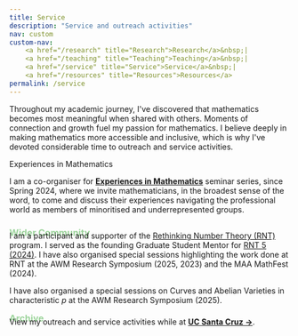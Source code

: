 ```yaml
---
title: Service
description: "Service and outreach activities"
nav: custom
custom-nav: 
    <a href="/research" title="Research">Research</a>&nbsp;|
    <a href="/teaching" title="Teaching">Teaching</a>&nbsp;|
    <a href="/service" title="Service">Service</a>&nbsp;|
    <a href="/resources" title="Resources">Resources</a>
permalink: /service
---
```


Throughout my academic journey, I've discovered that mathematics becomes most meaningful when shared with others. Moments of connection and growth fuel my passion for mathematics. I believe deeply in making mathematics more accessible and inclusive, which is why I've devoted considerable time to outreach and service activities. 

<!--Below are some selected activities, a complete list can be found <a href="/service-extended"><b>here</b></a>.-->

<!--
Tip/Green = Current
Note/Blue = Highlight/Past
Important/Red = Other/Past
-->

<!--
Warning = Yellow
Note = Blue
Important = Red
Tip = Green
Caution = Orange (close to yellow)
Info = Dark Blue
Success = Dark Green
Danger = Dark Red
Secondary = Grey
-->

<div class="callout-quarto tip">
  <div class="callout-title">Experiences in Mathematics</div>
    <div class="callout-content">
<p>I am a co-organiser for <a href="https://sites.google.com/ucsc.edu/experiencesinmath/"><b>Experiences in Mathematics</b></a> seminar series, since Spring 2024, where we invite mathematicians, in the broadest sense of the word, to come and discuss their experiences navigating the professional world as members of minoritised and underrepresented groups.</p>
    </div>
</div>

<h3 style="color:#9DD49C; margin-bottom:-0.75em;">Wider Community</h3>
I am a participant and supporter of the <a href="https://sites.google.com/view/rethinkingnumbertheory/">Rethinking Number Theory (RNT)</a> program. I served as the founding Graduate Student Mentor for <a href="https://sites.google.com/view/rethinkingnumbertheory-5/projects">RNT 5 (2024)</a>. I have also organised special sessions highlighting the work done at RNT at the AWM Research Symposium (2025, 2023) and the MAA MathFest (2024).<br>

I have also organised a special sessions on Curves and Abelian Varieties in characteristic <em>p</em> at the AWM Research Symposium (2025).

<h3 style="color:#9DD49C; margin-bottom:-0.75em; margin-top:0.5em;">Archive</h3>
View my outreach and service activities while at <b><a href="/ucsc-service">UC Santa Cruz&nbsp;→</a></b>.

<!-- 

### External

<details>
    <summary><b style="color:#69b2c1">Conference Sessions</b></summary>

<ul style="line-height:180%">

<li> Invited Paper Session on <b>Rethinking Number Theory</b><br>
    <em>MAA MathFest</em><br>
    Organiser, <small>co-organised with Tyler Billingsley and Sandra Nair</small></li>

<li> Special Session on <b>Rethinking Number Theory</b><br>
    <em>AWM Research Symposium</em><br>
    Organiser, <small>co-organised with Eva Goedhart and Amita Malik</small></li>

</ul>
</details>

#69b2c1 -->